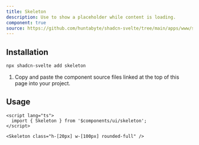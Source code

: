 ```yaml
---
title: Skeleton
description: Use to show a placeholder while content is loading.
component: true
source: https://github.com/huntabyte/shadcn-svelte/tree/main/apps/www/src/lib/components/ui/skeleton
---
```


<script>
  import { SkeletonDemo, ComponentExample, ManualInstall } from '$lib/components/docs';
</script>

<ComponentExample src="src/lib/components/docs/examples/skeleton/SkeletonDemo.svelte">

<div slot="example">
<SkeletonDemo />
</div>

</ComponentExample>

## Installation

```bash
npx shadcn-svelte add skeleton
```

<ManualInstall>

1. Copy and paste the component source files linked at the top of this page into your project.

</ManualInstall>

## Usage

```svelte
<script lang="ts">
  import { Skeleton } from '$components/ui/skeleton';
</script>
```

```svelte
<Skeleton class="h-[20px] w-[100px] rounded-full" />
```
